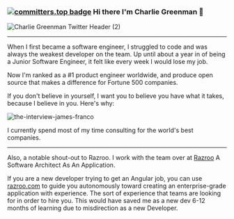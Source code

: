 ### [![committers.top badge](https://user-badge.committers.top/worldwide_private/Octomerger.svg)](https://user-badge.committers.top/worldwide_private/Octomerger) Hi there I'm Charlie Greenman 👋

![Charlie Greenman Twitter Header (2)](https://github.com/CharlieGreenman/CharlieGreenman/assets/8540141/350095bc-7175-451b-9d46-bb5345a0460b)

<hr>

When I first became a software engineer, I struggled to code and was always the weakest developer on the team. Up until about a year in of being a Junior Software Engineer, it felt like every week I would lose my job.

Now I'm ranked as a #1 product engineer worldwide, and produce open source that makes a difference for Fortune 500 companies. 

If you don't believe in yourself, I want you to believe you have what it takes, because I believe in you. Here's why:

![the-interview-james-franco](https://github.com/CharlieGreenman/CharlieGreenman/assets/8540141/94bc9308-129e-45f3-b4ac-6e11ec455273)

I currently spend most of my time consulting for the world's best companies. 

<hr>

Also, a notable shout-out to Razroo. I work with the team over at [Razroo](https://razroo.com) A Software Architect As An Application. 

If you are a new developer trying to get an Angular job, you can use [razroo.com](razroo.com) to guide you autonomously toward creating an enterprise-grade application with experience. The sort of experience that teams are looking for in order to hire you. This would have saved me as a new dev 6-12 months of learning due to misdirection as a new Developer.
